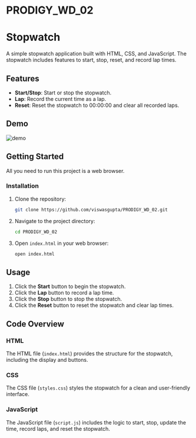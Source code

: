 # PRODIGY_WD_02
# Stopwatch

A simple stopwatch application built with HTML, CSS, and JavaScript. The stopwatch includes features to start, stop, reset, and record lap times.

## Features

- **Start/Stop**: Start or stop the stopwatch.
- **Lap**: Record the current time as a lap.
- **Reset**: Reset the stopwatch to 00:00:00 and clear all recorded laps.

## Demo
![demo](https://github.com/viswasgupta/PRODIGY_WD_02/assets/118326079/2245918c-ad9a-4dea-a1f9-188ea5bbd551)

## Getting Started

All you need to run this project is a web browser.

### Installation

1. Clone the repository:

    ```sh
    git clone https://github.com/viswasgupta/PRODIGY_WD_02.git
    ```

2. Navigate to the project directory:

    ```sh
    cd PRODIGY_WD_02
    ```

3. Open `index.html` in your web browser:

    ```sh
    open index.html
    ```

## Usage

1. Click the **Start** button to begin the stopwatch.
2. Click the **Lap** button to record a lap time.
3. Click the **Stop** button to stop the stopwatch.
4. Click the **Reset** button to reset the stopwatch and clear lap times.

## Code Overview

### HTML

The HTML file (`index.html`) provides the structure for the stopwatch, including the display and buttons.

### CSS

The CSS file (`styles.css`) styles the stopwatch for a clean and user-friendly interface.

### JavaScript

The JavaScript file (`script.js`) includes the logic to start, stop, update the time, record laps, and reset the stopwatch.


